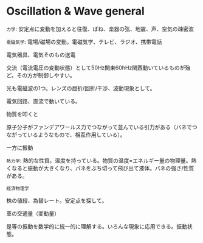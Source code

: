 # Oscillation & Wave general

`力学`: 安定点に変動を加えると往復、ばね、楽器の弦、地震、声、空気の疎密波

`電磁気学`: 電場/磁場の変動。電磁気学、テレビ、ラジオ、携帯電話

電気器具、電気そのもの送電

交流（電流電圧の変動状態）として50Hz関東60hHz関西動いているものが殆ど。その方が制御しやすい。

光も電磁波の1つ。レンズの屈折/回折/干渉、波動現象として。

電気回路、直流で動いている。

物質を叩くと

原子分子がファンデアワールス力でつながって並んでいる引力がある（バネでつながっているようなもので、相互作用している）。

一方に振動

`熱力学`: 熱的な性質。温度を持っている。物質の温度=エネルギー量の物理量。熱くなると振動が大きくなり、バネをぶち切って飛び出て液体。バネの強さ/性質がある。

`経済物理学`

株の値段、為替レート。安定点を探して。

車の交通量（変動量）

是等の振動を数学的に統一的に理解する。いろんな現象に応用できる。振動状態。